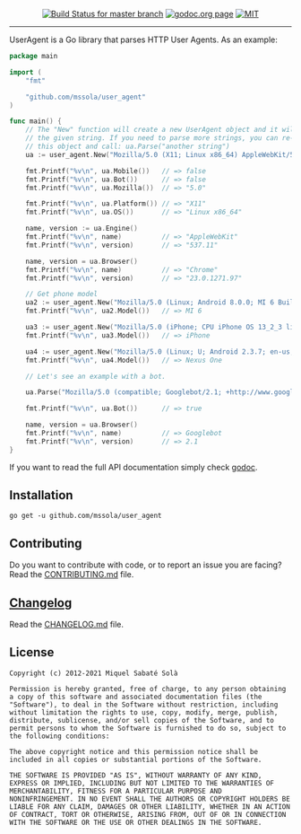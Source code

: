 
<p align="center">
  <a href="https://travis-ci.org/mssola/user_agent" title="Travis CI status for the master branch"><img src="https://travis-ci.org/mssola/user_agent.svg?branch=master" alt="Build Status for master branch" /></a>
  <a href="http://godoc.org/github.com/mssola/user_agent" title="godoc.org page"><img src="https://godoc.org/github.com/mssola/user_agent?status.png" alt="godoc.org page" /></a>
  <a href="https://en.wikipedia.org/wiki/MIT_License" rel="nofollow"><img alt="MIT" src="https://img.shields.io/badge/license-MIT-blue.svg" style="max-width:100%;"></a>
</p>

---

UserAgent is a Go library that parses HTTP User Agents. As an example:

```go
package main

import (
    "fmt"

    "github.com/mssola/user_agent"
)

func main() {
    // The "New" function will create a new UserAgent object and it will parse
    // the given string. If you need to parse more strings, you can re-use
    // this object and call: ua.Parse("another string")
    ua := user_agent.New("Mozilla/5.0 (X11; Linux x86_64) AppleWebKit/537.11 (KHTML, like Gecko) Chrome/23.0.1271.97 Safari/537.11")

    fmt.Printf("%v\n", ua.Mobile())   // => false
    fmt.Printf("%v\n", ua.Bot())      // => false
    fmt.Printf("%v\n", ua.Mozilla())  // => "5.0"

    fmt.Printf("%v\n", ua.Platform()) // => "X11"
    fmt.Printf("%v\n", ua.OS())       // => "Linux x86_64"

    name, version := ua.Engine()
    fmt.Printf("%v\n", name)          // => "AppleWebKit"
    fmt.Printf("%v\n", version)       // => "537.11"

    name, version = ua.Browser()
    fmt.Printf("%v\n", name)          // => "Chrome"
    fmt.Printf("%v\n", version)       // => "23.0.1271.97"

	// Get phone model
	ua2 := user_agent.New("Mozilla/5.0 (Linux; Android 8.0.0; MI 6 Build/OPR1.170623.027; wv) AppleWebKit/537.36 (KHTML, like Gecko) Version/4.0 Chrome/76.0.3809.89 Mobile Safari/537.36 T7/11.12 swan/2.11.0 baiduboxapp/11.15.0.0 (Baidu; P1 8.0.0)")
	fmt.Printf("%v\n", ua2.Model())   // => MI 6

	ua3 := user_agent.New("Mozilla/5.0 (iPhone; CPU iPhone OS 13_2_3 like Mac OS X) AppleWebKit/605.1.15 (KHTML, like Gecko) Version/13.0.3 Mobile/15E148 Safari/604.1")
	fmt.Printf("%v\n", ua3.Model())   // => iPhone

	ua4 := user_agent.New("Mozilla/5.0 (Linux; U; Android 2.3.7; en-us; Nexus One Build/FRF91) AppleWebKit/533.1 (KHTML, like Gecko) Version/4.0 Mobile Safari/533.1")
	fmt.Printf("%v\n", ua4.Model())   // => Nexus One

    // Let's see an example with a bot.

    ua.Parse("Mozilla/5.0 (compatible; Googlebot/2.1; +http://www.google.com/bot.html)")

    fmt.Printf("%v\n", ua.Bot())      // => true

    name, version = ua.Browser()
    fmt.Printf("%v\n", name)          // => Googlebot
    fmt.Printf("%v\n", version)       // => 2.1
}
```

If you want to read the full API documentation simply check
[godoc](http://godoc.org/github.com/mssola/user_agent).

## Installation

```
go get -u github.com/mssola/user_agent
```

## Contributing

Do you want to contribute with code, or to report an issue you are facing? Read
the [CONTRIBUTING.md](./CONTRIBUTING.md) file.

## [Changelog](https://pbs.twimg.com/media/DJDYCcLXcAA_eIo?format=jpg&name=small)

Read the [CHANGELOG.md](./CHANGELOG.md) file.

## License

```
Copyright (c) 2012-2021 Miquel Sabaté Solà

Permission is hereby granted, free of charge, to any person obtaining
a copy of this software and associated documentation files (the
"Software"), to deal in the Software without restriction, including
without limitation the rights to use, copy, modify, merge, publish,
distribute, sublicense, and/or sell copies of the Software, and to
permit persons to whom the Software is furnished to do so, subject to
the following conditions:

The above copyright notice and this permission notice shall be
included in all copies or substantial portions of the Software.

THE SOFTWARE IS PROVIDED "AS IS", WITHOUT WARRANTY OF ANY KIND,
EXPRESS OR IMPLIED, INCLUDING BUT NOT LIMITED TO THE WARRANTIES OF
MERCHANTABILITY, FITNESS FOR A PARTICULAR PURPOSE AND
NONINFRINGEMENT. IN NO EVENT SHALL THE AUTHORS OR COPYRIGHT HOLDERS BE
LIABLE FOR ANY CLAIM, DAMAGES OR OTHER LIABILITY, WHETHER IN AN ACTION
OF CONTRACT, TORT OR OTHERWISE, ARISING FROM, OUT OF OR IN CONNECTION
WITH THE SOFTWARE OR THE USE OR OTHER DEALINGS IN THE SOFTWARE.
```
